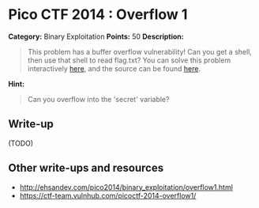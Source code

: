 # Pico CTF 2014 : Overflow 1

**Category:** Binary Exploitation
**Points:** 50
**Description:**

>This problem has a buffer overflow vulnerability! Can you get a shell, then use that shell to read flag.txt? You can solve this problem interactively [here](https://picoctf.com/problem-static/binary/Overflow1/overflow1.html#1), and the source can be found [here](oveflow1.c).

**Hint:**
>Can you overflow into the 'secret' variable?

## Write-up

(TODO)

## Other write-ups and resources

* <http://ehsandev.com/pico2014/binary_exploitation/overflow1.html>
* <https://ctf-team.vulnhub.com/picoctf-2014-overflow1/>
